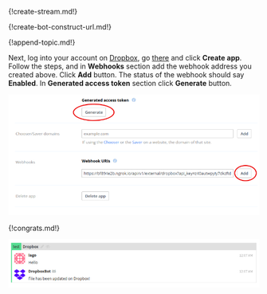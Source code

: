 {!create-stream.md!}

{!create-bot-construct-url.md!}

{!append-topic.md!}

Next, log into your account on [Dropbox](https://www.dropbox.com), go
[there](https://www.dropbox.com/developers/apps) and click **Create app**.
Follow the steps, and in **Webhooks** section add the webhook address you created above.
Click **Add** button. The status of the webhook should say **Enabled**.
In **Generated access token** section click **Generate** button.

![](/static/images/integrations/dropbox/001.png)

{!congrats.md!}

![](/static/images/integrations/dropbox/002.png)
